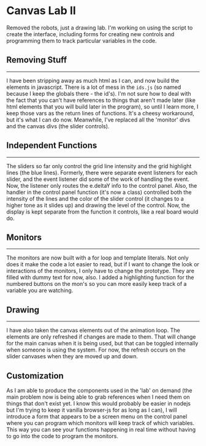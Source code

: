 # Canvas Lab II
 
Removed the robots, just a drawing lab. I'm working on using the script to create the interface, including forms for creating new controls and programming them to track particular variables in the code.

## Removing Stuff
---
I have been stripping away as much html as I can, and now build the elements in javascript. There is a lot of mess in the `ids.js` (so named because I keep the globals there - the id's). I'm not sure how to deal with the fact that you can't have references to things that aren't made later (like html elements that you will build later in the program), so until I learn more, I keep those vars as the return lines of functions. It's a cheesy workaround, but it's what I can do now. Meanwhile, I've replaced all the 'monitor' divs and the canvas divs (the slider controls).

## Independent Functions
---
The sliders so far only control the grid line intensity and the grid highlight lines (the blue lines). Formerly, there were separate event listeners for each slider, and the event listener did some of the work of handling the event. Now, the listener only routes the e.deltaY info to the control panel. Also, the handler in the control panel function (it's now a class) controlled both the intensity of the lines and the color of the slider control (it changes to a higher tone as it slides up) and drawing the level of the control. Now, the display is kept separate from the function it controls, like a real board would do.

## Monitors
---
The monitors are now built with a for loop and template literals. Not only does it make the code a lot easier to read, but if I want to change the look or interactions of the monitors, I only have to change the prototype. They are filled with dummy text for now, also. I added a highlighting function for the numbered buttons on the mon's so you can more easily keep track of a variable you are watching.

## Drawing
---
I have also taken the canvas elements out of the animation loop. The elements are only refreshed if changes are made to them. That will change for the main canvas when it is being used, but that can be toggled internally when someone is using the system. For now, the refresh occurs on the slider canvases when they are moved up and down.

## Customization
As I am able to produce the components used in the 'lab' on demand (the main problem now is being able to grab references when I need them on things that don't exist yet. I know this would probably be easier in nodejs but I'm trying to keep it vanilla browser-js for as long as I can), I will introduce a form that appears to be a screen menu on the control panel where you can program which monitors will keep track of which variables. This way you can see your functions happening in real time without having to go into the code to program the monitors. 